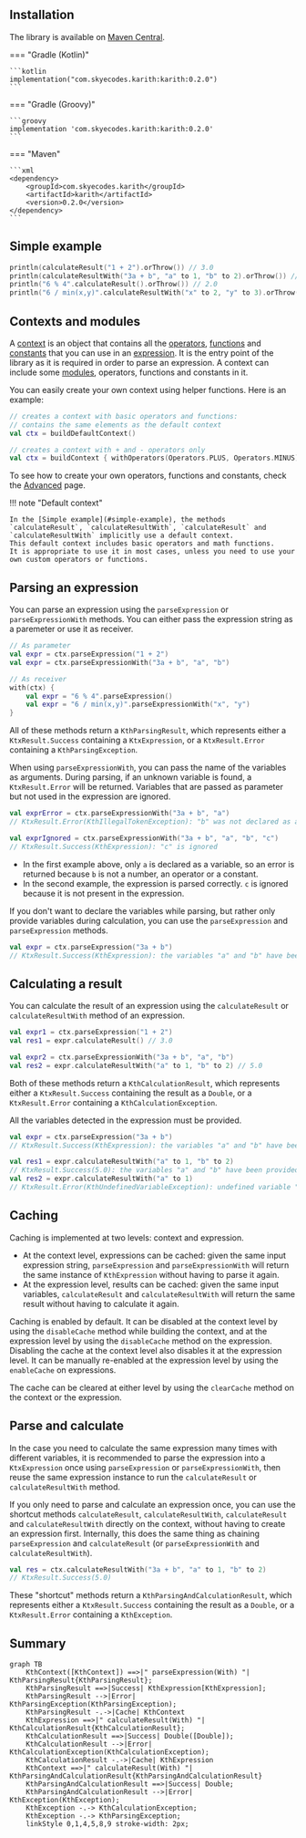 ## Installation

The library is available on [Maven Central](https://search.maven.org/artifact/com.skyecodes.karith/karith).

=== "Gradle (Kotlin)"

    ```kotlin
    implementation("com.skyecodes.karith:karith:0.2.0")
    ```

=== "Gradle (Groovy)"

    ```groovy
    implementation 'com.skyecodes.karith:karith:0.2.0'
    ```

=== "Maven"

    ```xml
    <dependency>
        <groupId>com.skyecodes.karith</groupId>
        <artifactId>karith</artifactId>
        <version>0.2.0</version>
    </dependency>
    ```

## Simple example

```kotlin
println(calculateResult("1 + 2").orThrow()) // 3.0
println(calculateResultWith("3a + b", "a" to 1, "b" to 2).orThrow()) // 5.0
println("6 % 4".calculateResult().orThrow()) // 2.0
println("6 / min(x,y)".calculateResultWith("x" to 2, "y" to 3).orThrow()) // 3.0
```

## Contexts and modules

A [context](glossary.md#context) is an object that contains all the [operators](glossary.md#operator),
[functions](glossary.md#function) and [constants](glossary.md#constant) that you can use in
an [expression](glossary.md#expression).
It is the entry point of the library as it is required in order to parse an expression.
A context can include some [modules](glossary.md#module), operators, functions and constants in it.

You can easily create your own context using helper functions. Here is an example:

```kotlin
// creates a context with basic operators and functions:
// contains the same elements as the default context
val ctx = buildDefaultContext()

// creates a context with + and - operators only
val ctx = buildContext { withOperators(Operators.PLUS, Operators.MINUS) }
```

To see how to create your own operators, functions and constants, check the [Advanced](advanced.md) page.

!!! note "Default context"

    In the [Simple example](#simple-example), the methods `calculateResult`, `calculateResultWith`, `calculateResult` and `calculateResultWith` implicitly use a default context.
    This default context includes basic operators and math functions.
    It is appropriate to use it in most cases, unless you need to use your own custom operators or functions.

## Parsing an expression

You can parse an expression using the `parseExpression` or `parseExpressionWith` methods.
You can either pass the expression string as a paremeter or use it as receiver.

```kotlin
// As parameter
val expr = ctx.parseExpression("1 + 2")
val expr = ctx.parseExpressionWith("3a + b", "a", "b")

// As receiver
with(ctx) {
    val expr = "6 % 4".parseExpression()
    val expr = "6 / min(x,y)".parseExpressionWith("x", "y")
}
```

All of these methods return a `KthParsingResult`, which represents either a `KtxResult.Success` containing a
`KtxExpression`,
or a `KtxResult.Error` containing a `KthParsingException`.

When using `parseExpressionWith`, you can pass the name of the variables as arguments.
During parsing, if an unknown variable is found, a `KtxResult.Error` will be returned.
Variables that are passed as parameter but not used in the expression are ignored.

```kotlin
val exprError = ctx.parseExpressionWith("3a + b", "a")
// KtxResult.Error(KthIllegalTokenException): "b" was not declared as a variable

val exprIgnored = ctx.parseExpressionWith("3a + b", "a", "b", "c")
// KtxResult.Success(KthExpression): "c" is ignored
```

* In the first example above, only `a` is declared as a variable, so an error is returned because `b` is not a number,
  an operator or a constant.
* In the second example, the expression is parsed correctly. `c` is ignored because it is not present in the expression.

If you don't want to declare the variables while parsing, but rather only provide variables during calculation,
you can use the `parseExpression` and `parseExpression` methods.

```kotlin
val expr = ctx.parseExpression("3a + b")
// KtxResult.Success(KthExpression): the variables "a" and "b" have been automatically detected
```

## Calculating a result

You can calculate the result of an expression using the `calculateResult` or `calculateResultWith` method of
an expression.

```kotlin
val expr1 = ctx.parseExpression("1 + 2")
val res1 = expr.calculateResult() // 3.0

val expr2 = ctx.parseExpressionWith("3a + b", "a", "b")
val res2 = expr.calculateResultWith("a" to 1, "b" to 2) // 5.0
```

Both of these methods return a `KthCalculationResult`, which represents either a `KtxResult.Success` containing the
result as a `Double`,
or a `KtxResult.Error` containing a `KthCalculationException`.

All the variables detected in the expression must be provided.

```kotlin
val expr = ctx.parseExpression("3a + b")
// KtxResult.Success(KthExpression): the variables "a" and "b" have been automatically detected

val res1 = expr.calculateResultWith("a" to 1, "b" to 2)
// KtxResult.Success(5.0): the variables "a" and "b" have been provided
val res2 = expr.calculateResultWith("a" to 1)
// KtxResult.Error(KthUndefinedVariableException): undefined variable "b"
```

## Caching

Caching is implemented at two levels: context and expression.

* At the context level, expressions can be cached: given the same input expression string, `parseExpression` and
  `parseExpressionWith` will return the same instance of `KthExpression` without having to parse it again.
* At the expression level, results can be cached: given the same input variables, `calculateResult` and
  `calculateResultWith` will return the same result without having to calculate it again.

Caching is enabled by default. It can be disabled at the context level by using the `disableCache` method while building
the context, and at the expression level by using the `disableCache` method on the expression.
Disabling the cache at the context level also disables it at the expression level. It can be manually re-enabled at the
expression level by using the `enableCache` on expressions.

The cache can be cleared at either level by using the `clearCache` method on the context or the expression.

## Parse and calculate

In the case you need to calculate the same expression many times with different variables,
it is recommended to parse the expression into a `KtxExpression` once using `parseExpression` or `parseExpressionWith`,
then reuse the same expression instance to run the `calculateResult` or `calculateResultWith` method.

If you only need to parse and calculate an expression once, you can use the shortcut methods `calculateResult`,
`calculateResultWith`,
`calculateResult` and `calculateResultWith` directly on the context, without having to create an expression first.
Internally, this does the same thing as chaining `parseExpression` and `calculateResult` (or `parseExpressionWith` and
`calculateResultWith`).

```kotlin
val res = ctx.calculateResultWith("3a + b", "a" to 1, "b" to 2)
// KtxResult.Success(5.0)
```

These "shortcut" methods return a `KthParsingAndCalculationResult`, which represents either a `KtxResult.Success`
containing the result as a `Double`,
or a `KtxResult.Error` containing a `KthException`.

## Summary

```mermaid
graph TB
    KthContext([KthContext]) ==>|" parseExpression(With) "| KthParsingResult{KthParsingResult};
    KthParsingResult ==>|Success| KthExpression[KthExpression];
    KthParsingResult -->|Error| KthParsingException(KthParsingException);
    KthParsingResult -.->|Cache| KthContext
    KthExpression ==>|" calculateResult(With) "| KthCalculationResult{KthCalculationResult};
    KthCalculationResult ==>|Success| Double([Double]);
    KthCalculationResult -->|Error| KthCalculationException(KthCalculationException);
    KthCalculationResult -.->|Cache| KthExpression
    KthContext ==>|" calculateResult(With) "| KthParsingAndCalculationResult{KthParsingAndCalculationResult}
    KthParsingAndCalculationResult ==>|Success| Double;
    KthParsingAndCalculationResult -->|Error| KthException(KthException);
    KthException -.-> KthCalculationException;
    KthException -.-> KthParsingException;
    linkStyle 0,1,4,5,8,9 stroke-width: 2px;
```
